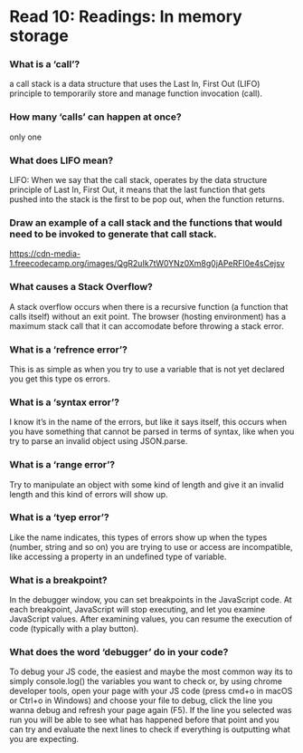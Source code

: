 # Read 10: Readings: In memory storage

### What is a ‘call’?
a call stack is a data structure that uses the Last In, First Out (LIFO) principle to temporarily store and manage function invocation (call).

### How many ‘calls’ can happen at once?
only one

### What does LIFO mean?
LIFO: When we say that the call stack, operates by the data structure principle of Last In, First Out, it means that the last function that gets pushed into the stack is the first to be pop out, when the function returns.

### Draw an example of a call stack and the functions that would need to be invoked to generate that call stack.
https://cdn-media-1.freecodecamp.org/images/QgR2uIk7tW0YNz0Xm8g0jAPeRFI0e4sCejsv

### What causes a Stack Overflow?
A stack overflow occurs when there is a recursive function (a function that calls itself) without an exit point. The browser (hosting environment) has a maximum stack call that it can accomodate before throwing a stack error.



### What is a ‘refrence error’?
This is as simple as when you try to use a variable that is not yet declared you get this type os errors.

### What is a ‘syntax error’?
I know it’s in the name of the errors, but like it says itself, this occurs when you have something that cannot be parsed in terms of syntax, like when you try to parse an invalid object using JSON.parse.

### What is a ‘range error’?
Try to manipulate an object with some kind of length and give it an invalid length and this kind of errors will show up.

### What is a ‘tyep error’?
Like the name indicates, this types of errors show up when the types (number, string and so on) you are trying to use or access are incompatible, like accessing a property in an undefined type of variable.

### What is a breakpoint?
In the debugger window, you can set breakpoints in the JavaScript code.
At each breakpoint, JavaScript will stop executing, and let you examine JavaScript values.
After examining values, you can resume the execution of code (typically with a play button).


### What does the word ‘debugger’ do in your code?
To debug your JS code, the easiest and maybe the most common way its to simply console.log() the variables you want to check or, by using chrome developer tools, open your page with your JS code (press cmd+o in macOS or Ctrl+o in Windows) and choose your file to debug, click the line you wanna debug and refresh your page again (F5).
If the line you selected was run you will be able to see what has happened before that point and you can try and evaluate the next lines to check if everything is outputting what you are expecting.